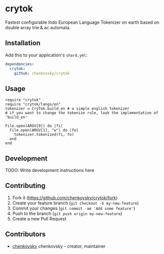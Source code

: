 # crytok

Fastest configurable Indo European Language Tokenizer on earth based on double array trie & ac automata.

## Installation

Add this to your application's `shard.yml`:

```yaml
dependencies:
  crytok:
    github: chenkovsky/crytok
```

## Usage

```crystal
require "crytok"
require "crytok/langs/en"
tokenizer = CryTok.build_en # a simple english tokenizer
# if you want to change the tokenize rule, look the implementation of 'build_en'

File.open(ARGV[0]) do |fi|
  File.open(ARGV[1], "w") do |fo|
    tokenizer.tokenized(fi, fo)
  end
end

```


## Development

TODO: Write development instructions here

## Contributing

1. Fork it (<https://github.com/chenkovsky/crytok/fork>)
2. Create your feature branch (`git checkout -b my-new-feature`)
3. Commit your changes (`git commit -am 'Add some feature'`)
4. Push to the branch (`git push origin my-new-feature`)
5. Create a new Pull Request

## Contributors

- [chenkovsky](https://github.com/chenkovsky) chenkovsky - creator, maintainer
